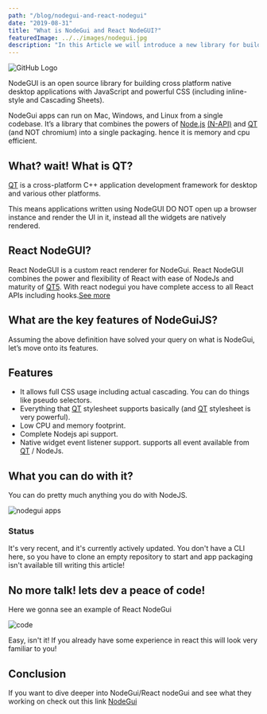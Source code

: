 ```yaml
---
path: "/blog/nodegui-and-react-nodegui"
date: "2019-08-31"
title: "What is NodeGui and React NodeGUI?"
featuredImage: ../../images/nodegui.jpg
description: "In this Article we will introduce a new library for building native desktop applications with JavaScript and CSS."
---
```


![GitHub Logo](https://i.imgur.com/SEYmuHs.jpg)

NodeGUI is an open source library for building cross platform native desktop applications with JavaScript and powerful CSS (including inline-style and Cascading Sheets).

NodeGui apps can run on Mac, Windows, and Linux from a single codebase. It’s a library that combines the powers of [Node.js](https://nodejs.org/en/) [(N-API)](https://nodejs.org/api/n-api.html) and [QT](https://www.qt.io/) (and NOT chromium) into a single packaging. hence it is memory and cpu efficient.

## What? wait! What is QT?

[QT](https://www.qt.io/) is a cross-platform C++ application development framework for desktop and various other platforms.

This means applications written using NodeGUI DO NOT open up a browser instance and render the UI in it, instead all the widgets are natively rendered.

## React NodeGUI?

React NodeGUI is a custom react renderer for NodeGui. React NodeGUI combines the power and flexibility of React with ease of NodeJs and maturity of [QT5](https://www.qt.io/). With react nodegui you have complete access to all React APIs including hooks.[See more](https://docs.nodegui.org/#/react/about)

## What are the key features of NodeGuiJS?

Assuming the above definition have solved your query on what is NodeGui, let’s move onto its features.

## Features

- It allows full CSS usage including actual cascading. You can do things like pseudo selectors.
- Everything that [QT](https://www.qt.io/) stylesheet supports basically (and [QT](https://www.qt.io/) stylesheet is very powerful).
- Low CPU and memory footprint.
- Complete Nodejs api support.
- Native widget event listener support. supports all event available from [QT](https://www.qt.io/) / NodeJs.

## What you can do with it?

You can do pretty much anything you do with NodeJS.

![nodegui apps](https://i.imgur.com/tkJqgmT.jpg)

### Status

It's very recent, and it's currently actively updated. You don't have a CLI here, so you have to clone an empty repository to start and app packaging isn't available till writing this article!

## No more talk! lets dev a peace of code!

Here we gonna see an example of React NodeGui

![code](https://i.imgur.com/R1pIl4l.jpg)

Easy, isn't it! If you already have some experience in react this will look very familiar to you!

## Conclusion

If you want to dive deeper into NodeGui/React nodeGui and see what they working on check out this link [NodeGui](https://docs.nodegui.org)
